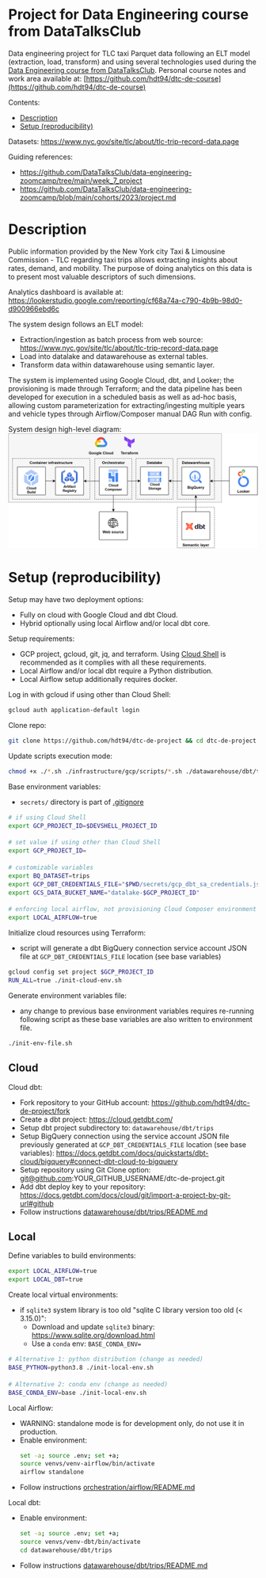 # Project for Data Engineering course from DataTalksClub

Data engineering project for TLC taxi Parquet data following an ELT model (extraction, load, transform) and using several technologies used during the [Data Engineering course from DataTalksClub](https://github.com/DataTalksClub/data-engineering-zoomcamp/). Personal course notes and work area available at: [https://github.com/hdt94/dtc-de-course](https://github.com/hdt94/dtc-de-course)

Contents:
- [Description](#description)
- [Setup (reproducibility)](#setup-reproducibility)

Datasets: https://www.nyc.gov/site/tlc/about/tlc-trip-record-data.page

Guiding references:
- https://github.com/DataTalksClub/data-engineering-zoomcamp/tree/main/week_7_project
- https://github.com/DataTalksClub/data-engineering-zoomcamp/blob/main/cohorts/2023/project.md

# Description

Public information provided by the New York city Taxi & Limousine Commission - TLC regarding taxi trips allows extracting insights about rates, demand, and mobility. The purpose of doing analytics on this data is to present most valuable descriptors of such dimensions.

Analytics dashboard is available at: https://lookerstudio.google.com/reporting/cf68a74a-c790-4b9b-98d0-d900966ebd6c

The system design follows an ELT model:
- Extraction/ingestion as batch process from web source: https://www.nyc.gov/site/tlc/about/tlc-trip-record-data.page
- Load into datalake and datawarehouse as external tables.
- Transform data within datawarehouse using semantic layer.

The system is implemented using Google Cloud, dbt, and Looker; the provisioning is made through Terraform; and the data pipeline has been developed for execution in a scheduled basis as well as ad-hoc basis, allowing custom parameterization for extracting/ingesting multiple years and vehicle types through Airflow/Composer manual DAG Run with config.

System design high-level diagram:
![project diagram](./diagram.png)

# Setup (reproducibility)
Setup may have two deployment options:
- Fully on cloud with Google Cloud and dbt Cloud.
- Hybrid optionally using local Airflow and/or local dbt core.

Setup requirements:
- GCP project, gcloud, git, jq, and terraform. Using [Cloud Shell](https://console.cloud.google.com/welcome?cloudshell=true) is recommended as it complies with all these requirements.
- Local Airflow and/or local dbt require a Python distribution.
- Local Airflow setup additionally requires docker.

Log in with gcloud if using other than Cloud Shell:
```bash
gcloud auth application-default login
```

Clone repo:
```bash
git clone https://github.com/hdt94/dtc-de-project && cd dtc-de-project
```

Update scripts execution mode:
```bash
chmod +x ./*.sh ./infrastructure/gcp/scripts/*.sh ./datawarehouse/dbt/trips/*.sh
```

Base environment variables:
- `secrets/` directory is part of [.gitignore](./.gitignore)
```bash
# if using Cloud Shell
export GCP_PROJECT_ID=$DEVSHELL_PROJECT_ID

# set value if using other than Cloud Shell
export GCP_PROJECT_ID=

# customizable variables
export BQ_DATASET=trips
export GCP_DBT_CREDENTIALS_FILE="$PWD/secrets/gcp_dbt_sa_credentials.json"
export GCS_DATA_BUCKET_NAME="datalake-$GCP_PROJECT_ID"

# enforcing local airflow, not provisioning Cloud Composer environment
export LOCAL_AIRFLOW=true
```

Initialize cloud resources using Terraform:
- script will generate a dbt BigQuery connection service account JSON file at `GCP_DBT_CREDENTIALS_FILE` location (see base variables)
```bash
gcloud config set project $GCP_PROJECT_ID
RUN_ALL=true ./init-cloud-env.sh
```

Generate environment variables file:
- any change to previous base environment variables requires re-running following script as these base variables are also written to environment file.
```bash
./init-env-file.sh
```

## Cloud

Cloud dbt:
- Fork repository to your GitHub account: https://github.com/hdt94/dtc-de-project/fork
- Create a dbt project: https://cloud.getdbt.com/
- Setup dbt project subdirectory to: `datawarehouse/dbt/trips`
- Setup BigQuery connection using the service account JSON file previously generated at `GCP_DBT_CREDENTIALS_FILE` location (see base variables): https://docs.getdbt.com/docs/quickstarts/dbt-cloud/bigquery#connect-dbt-cloud-to-bigquery
- Setup repository using Git Clone option: git@github.com:YOUR_GITHUB_USERNAME/dtc-de-project.git
- Add dbt deploy key to your repository: https://docs.getdbt.com/docs/cloud/git/import-a-project-by-git-url#github
- Follow instructions [datawarehouse/dbt/trips/README.md](./datawarehouse/dbt/trips/README.md)

## Local

Define variables to build environments:
```bash
export LOCAL_AIRFLOW=true
export LOCAL_DBT=true
```

Create local virtual environments:
- if `sqlite3` system library is too old "sqlite C library version too old (< 3.15.0)":
  - Download and update `sqlite3` binary: https://www.sqlite.org/download.html
  - Use a `conda` env: `BASE_CONDA_ENV=`
```bash
# Alternative 1: python distribution (change as needed)
BASE_PYTHON=python3.8 ./init-local-env.sh

# Alternative 2: conda env (change as needed)
BASE_CONDA_ENV=base ./init-local-env.sh
```

Local Airflow:
- WARNING: standalone mode is for development only, do not use it in production.
- Enable environment:
  ```bash
  set -a; source .env; set +a;
  source venvs/venv-airflow/bin/activate
  airflow standalone
  ```
- Follow instructions  [orchestration/airflow/README.md](./orchestration/airflow/README.md)

Local dbt:
- Enable environment:
  ```bash
  set -a; source .env; set +a;
  source venvs/venv-dbt/bin/activate
  cd datawarehouse/dbt/trips
  ```
- Follow instructions [datawarehouse/dbt/trips/README.md](./datawarehouse/dbt/trips/README.md)
